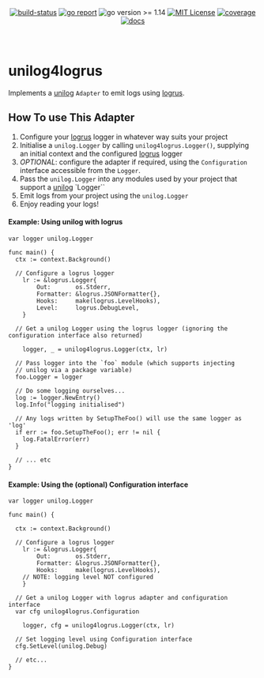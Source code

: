 <div align="center" style="margin-bottom:20px">
  <!-- <img src=".assets/banner.png" alt="logger" /> -->
  <div align="center">
    <a href="https://github.com/blugnu/unilog4logrus/actions/workflows/pipeline.yml"><img alt="build-status" src="https://github.com/blugnu/unilog4logrus/actions/workflows/pipeline.yml/badge.svg?branch=master&style=flat-square"/></a>
    <a href="https://goreportcard.com/report/github.com/blugnu/unilog4logrus" ><img alt="go report" src="https://goreportcard.com/badge/github.com/blugnu/unilog4logrus"/></a>
    <a><img alt="go version >= 1.14" src="https://img.shields.io/github/go-mod/go-version/blugnu/unilog4logrus?style=flat-square"/></a>
    <a href="https://github.com/blugnu/unilog4logrus/blob/master/LICENSE"><img alt="MIT License" src="https://img.shields.io/github/license/blugnu/unilog4logrus?color=%234275f5&style=flat-square"/></a>
    <a href="https://coveralls.io/github/blugnu/unilog4logrus?branch=master"><img alt="coverage" src="https://img.shields.io/coveralls/github/blugnu/unilog4logrus?style=flat-square"/></a>
    <a href="https://pkg.go.dev/github.com/blugnu/unilog4logrus"><img alt="docs" src="https://pkg.go.dev/badge/github.com/blugnu/unilog4logrus"/></a>
  </div>
</div>

<br>

# unilog4logrus

Implements a [unilog](https://github.com/blugnu/unilog) `Adapter` to emit logs using [logrus](https://github.com/sirupsen/logrus).

## How To use This Adapter

1. Configure your [logrus](https://github.com/sirupsen/logrus) logger in whatever way suits your project
2. Initialise a `unilog.Logger` by calling `unilog4logrus.Logger()`, supplying an initial context and the configured [logrus](https://github.com/sirupsen/logrus) logger
3. _OPTIONAL_: configure the adapter if required, using the `Configuration` interface accessible from the `Logger`.
3. Pass the `unilog.Logger` into any modules used by your project that support a [unilog](https://github.com/blugnu/unilog) `Logger``
4. Emit logs from your project using the `unilog.Logger`
5. Enjoy reading your logs!


#### Example: Using unilog with logrus

```golang
var logger unilog.Logger

func main() {
  ctx := context.Background()

  // Configure a logrus logger
	lr := &logrus.Logger{
		Out:       os.Stderr,
		Formatter: &logrus.JSONFormatter{},
		Hooks:     make(logrus.LevelHooks),
		Level:     logrus.DebugLevel, 
	}

  // Get a unilog Logger using the logrus logger (ignoring the configuration interface also returned)

	logger, _ = unilog4logrus.Logger(ctx, lr)

  // Pass logger into the `foo` module (which supports injecting 
  // unilog via a package variable)
  foo.Logger = logger

  // Do some logging ourselves...
  log := logger.NewEntry()
  log.Info("logging initialised")

  // Any logs written by SetupTheFoo() will use the same logger as 'log'
  if err := foo.SetupTheFoo(); err != nil {
    log.FatalError(err)
  }

  // ... etc
}
```

#### Example: Using the (optional) Configuration interface

```golang
var logger unilog.Logger

func main() {

  ctx := context.Background()

  // Configure a logrus logger
	lr := &logrus.Logger{
		Out:       os.Stderr,
		Formatter: &logrus.JSONFormatter{},
		Hooks:     make(logrus.LevelHooks),
    // NOTE: logging level NOT configured
	}

  // Get a unilog Logger with logrus adapter and configuration interface
  var cfg unilog4logrus.Configuration

	logger, cfg = unilog4logrus.Logger(ctx, lr)

  // Set logging level using Configuration interface
  cfg.SetLevel(unilog.Debug)

  // etc...
}
```
